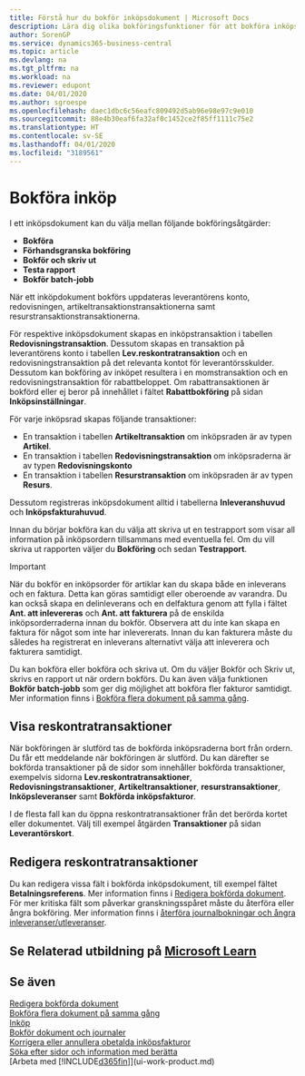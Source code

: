 ```yaml
---
title: Förstå hur du bokför inköpsdokument | Microsoft Docs
description: Lära dig olika bokföringsfunktioner för att bokföra inköpsdokument och hur du kan uppdatera bokförda dokument.
author: SorenGP
ms.service: dynamics365-business-central
ms.topic: article
ms.devlang: na
ms.tgt_pltfrm: na
ms.workload: na
ms.reviewer: edupont
ms.date: 04/01/2020
ms.author: sgroespe
ms.openlocfilehash: daec1dbc6c56eafc809492d5ab96e98e97c9e010
ms.sourcegitcommit: 88e4b30eaf6fa32af0c1452ce2f85ff1111c75e2
ms.translationtype: HT
ms.contentlocale: sv-SE
ms.lasthandoff: 04/01/2020
ms.locfileid: "3189561"
---
```

# <a name="posting-purchases"></a>Bokföra inköp
I ett inköpsdokument kan du välja mellan följande bokföringsåtgärder:

* **Bokföra**
* **Förhandsgranska bokföring**
* **Bokför och skriv ut**
* **Testa rapport**
* **Bokför batch-jobb**

När ett inköpdokument bokförs uppdateras leverantörens konto, redovisningen, artikeltransaktionstransaktionerna samt resurstransaktionstransaktionerna.

För respektive inköpsdokument skapas en inköpstransaktion i tabellen **Redovisningstransaktion**. Dessutom skapas en transaktion på leverantörens konto i tabellen **Lev.reskontratransaktion** och en redovisningstransaktion på det relevanta kontot för leverantörsskulder. Dessutom kan bokföring av inköpet resultera i en momstransaktion och en redovisningstransaktion för rabattbeloppet. Om rabattransaktionen är bokförd eller ej beror på innehållet i fältet **Rabattbokföring** på sidan **Inköpsinställningar**.

För varje inköpsrad skapas följande transaktioner:
- En transaktion i tabellen **Artikeltransaktion** om inköpsraden är av typen **Artikel**.
- En transaktion i tabellen **Redovisningstransaktion** om inköpsraderna är av typen **Redovisningskonto**
- En transaktion i tabellen **Resurstransaktion** om inköpsraden är av typen **Resurs**.

Dessutom registreras inköpsdokument alltid i tabellerna **Inleveranshuvud** och **Inköpsfakturahuvud**.

Innan du börjar bokföra kan du välja att skriva ut en testrapport som visar all information på inköpsordern tillsammans med eventuella fel. Om du vill skriva ut rapporten väljer du **Bokföring** och sedan **Testrapport**.

> [!IMPORTANT]  
>   När du bokför en inköpsorder för artiklar kan du skapa både en inleverans och en faktura. Detta kan göras samtidigt eller oberoende av varandra. Du kan också skapa en delinleverans och en delfaktura genom att fylla i fältet **Ant. att inlevereras** och **Ant. att fakturera** på de enskilda inköpsorderraderna innan du bokför. Observera att du inte kan skapa en faktura för något som inte har inlevererats. Innan du kan fakturera måste du således ha registrerat en inleverans alternativt välja att inleverera och fakturera samtidigt.

Du kan bokföra eller bokföra och skriva ut. Om du väljer Bokför och Skriv ut, skrivs en rapport ut när ordern bokförs. Du kan även välja funktionen **Bokför batch-jobb** som ger dig möjlighet att bokföra fler fakturor samtidigt. Mer information finns i [Bokföra flera dokument på samma gång](ui-batch-posting.md).

## <a name="viewing-ledger-entries"></a>Visa reskontratransaktioner
När bokföringen är slutförd tas de bokförda inköpsraderna bort från ordern. Du får ett meddelande när bokföringen är slutförd. Du kan därefter se bokförda transaktioner på de sidor som innehåller bokförda transaktioner, exempelvis sidorna **Lev.reskontratransaktioner**, **Redovisningstransaktioner**, **Artikeltransaktioner**, **resurstransaktioner**, **Inköpsleveranser** samt **Bokförda inköpsfakturor**.

I de flesta fall kan du öppna reskontratransaktioner från det berörda kortet eller dokumentet. Välj till exempel åtgärden **Transaktioner** på sidan **Leverantörskort**.

## <a name="editing-ledger-entries"></a>Redigera reskontratransaktioner
Du kan redigera vissa fält i bokförda inköpsdokument, till exempel fältet **Betalningsreferens**. Mer information finns i [Redigera bokförda dokument](across-edit-posted-document.md). För mer kritiska fält som påverkar granskningsspåret måste du återföra eller ångra bokföring. Mer information finns i [återföra journalbokningar och ångra inleveranser/utleveranser](finance-how-reverse-journal-posting.md).

## <a name="see-related-training-at-microsoft-learn"></a>Se Relaterad utbildning på [Microsoft Learn](/learn/modules/receive-invoice-dynamics-d365-business-central/index)

## <a name="see-also"></a>Se även
[Redigera bokförda dokument](across-edit-posted-document.md)  
[Bokföra flera dokument på samma gång](ui-batch-posting.md)  
[Inköp](purchasing-manage-purchasing.md)  
[Bokför dokument och journaler](ui-post-documents-journals.md)  
[Korrigera eller annullera obetalda inköpsfakturor](purchasing-how-correct-cancel-unpaid-purchase-invoices.md)  
[Söka efter sidor och information med berätta](ui-search.md)  
[Arbeta med [!INCLUDE[d365fin](includes/d365fin_md.md)]](ui-work-product.md)
